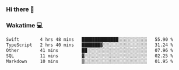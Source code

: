 ### Hi there 👋

<!--
**kikyou14/kikyou14** is a ✨ _special_ ✨ repository because its `README.md` (this file) appears on your GitHub profile.

Here are some ideas to get you started:

- 🔭 I’m currently working on ...
- 🌱 I’m currently learning ...
- 👯 I’m looking to collaborate on ...
- 🤔 I’m looking for help with ...
- 💬 Ask me about ...
- 📫 How to reach me: ...
- 😄 Pronouns: ...
- ⚡ Fun fact: ...
-->

### Wakatime 💻

<!--START_SECTION:waka-->

```txt
Swift        4 hrs 48 mins   ██████████████░░░░░░░░░░░   55.90 %
TypeScript   2 hrs 40 mins   ███████▓░░░░░░░░░░░░░░░░░   31.24 %
Other        41 mins         ██░░░░░░░░░░░░░░░░░░░░░░░   07.96 %
SQL          11 mins         ▓░░░░░░░░░░░░░░░░░░░░░░░░   02.25 %
Markdown     10 mins         ▒░░░░░░░░░░░░░░░░░░░░░░░░   01.95 %
```

<!--END_SECTION:waka-->